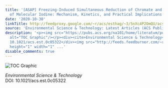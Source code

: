 ```yaml
---
title: '[ASAP] Freezing-Induced Simultaneous Reduction of Chromate and Production
  of Molecular Iodine: Mechanism, Kinetics, and Practical Implications'
date: '2020-10-30'
linkTitle: http://feedproxy.google.com/~r/acs/esthag/~3/5nXc4P2OmQU/acs.est.0c05322
source: 'Environmental Science & Technology: Latest Articles (ACS Publications)'
description: '<p><img src="https://pubs.acs.org/na101/home/literatum/publisher/achs/journals/content/esthag/0/esthag.ahead-of-print/acs.est.0c05322/20201030/images/medium/es0c05322_0009.gif"
  alt="TOC Graphic"/></p><div><cite>Environmental Science & Technology</cite></div><div>DOI:
  10.1021/acs.est.0c05322</div><img src="http://feeds.feedburner.com/~r/acs/esthag/~4/5nXc4P2OmQU"
  height="1" width="1" ...'
disable_comments: true
---
```

<p><img src="https://pubs.acs.org/na101/home/literatum/publisher/achs/journals/content/esthag/0/esthag.ahead-of-print/acs.est.0c05322/20201030/images/medium/es0c05322_0009.gif" alt="TOC Graphic"/></p><div><cite>Environmental Science & Technology</cite></div><div>DOI: 10.1021/acs.est.0c05322</div><img src="http://feeds.feedburner.com/~r/acs/esthag/~4/5nXc4P2OmQU" height="1" width="1" ...